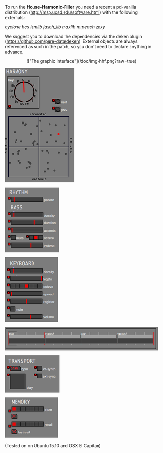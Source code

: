 To run the **House-Harmonic-Filler** you need a recent a pd-vanilla distribution (http://msp.ucsd.edu/software.html) with the following externals:

*cyclone hcs iemlib jasch_lib maxlib mrpeach zexy*

We suggest you to download the dependencies via the deken plugin (https://github.com/pure-data/deken). External objects are always referenced as such in the patch, so you don't need to declare anything in advance.

<p align="center">
!["The graphic interface"](/doc/img-hhf.png?raw=true)
</p>

!["The graphic interface"](/doc/img-harmony.png?raw=true)

!["The graphic interface"](/doc/img-bass.png?raw=true)

!["The graphic interface"](/doc/img-chords.png?raw=true)

!["The graphic interface"](/doc/img-loop.png?raw=true)

!["The graphic interface"](/doc/img-transport.png?raw=true)

!["The graphic interface"](/doc/img-memory.png?raw=true)


(Tested on on Ubuntu 15.10 and OSX El Capitan)
